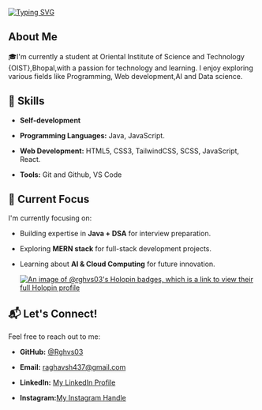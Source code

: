 [![Typing SVG](https://readme-typing-svg.demolab.com?font=Poppins&weight=700&size=21&pause=1000&width=435&lines=%F0%9F%91%8B+Hi%2C+My+Name+is+Raghav+!+(%40Rghvs03);%F0%9F%92%A1+Learning.+Coding.+Growing.+%F0%9F%9A%80)](https://git.io/typing-svg)

## About Me
 🎓I'm currently a student at Oriental Institute of Science and Technology {OIST},Bhopal,with a passion for technology and learning. I enjoy exploring various fields like Programming, Web development,AI and Data science.

## 💼 Skills
- **Self-development**
- **Programming Languages:** Java, JavaScript.

- **Web Development:** HTML5, CSS3, TailwindCSS, SCSS, JavaScript, React.
- **Tools:** Git and Github, VS Code

## 🚀 Current Focus
I'm currently focusing on:
- Building expertise in **Java + DSA** for interview preparation.
- Exploring **MERN stack** for full-stack development projects.
- Learning about **AI & Cloud Computing** for future innovation.

  [![An image of @rghvs03's Holopin badges, which is a link to view their full Holopin profile](https://holopin.me/rghvs03)](https://holopin.io/@rghvs03)

## 📬 Let's Connect!
Feel free to reach out to me:
- **GitHub:** [@Rghvs03](https://github.com/Rghvs03)
- **Email:**  [raghavsh437@gmail.com](mailto:raghavsh437@gmail.com)
- **LinkedIn:** [My LinkedIn Profile](https://www.linkedin.com/in/raghav-sharma-tech/)

- **Instagram:**[My Instagram Handle](https://www.instagram.com/raghav_sharma._03?igsh=YW1oNnN6NW0yMXpu)

              
